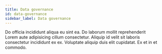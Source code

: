```yaml
---
title: Data governance
id: data-governance
sidebar_label: Data governance
---
```


<!-- @part src="parts/data-governance/h1-data-governance-description.md" -->

Do officia incididunt aliqua eu sint ea. Do laborum mollit reprehenderit Lorem aute adipisicing cillum consectetur. Aliquip id velit sit laboris consectetur incididunt ex ex. Voluptate aliquip duis elit cupidatat. Ex et in et commodo.
<!-- @/part -->

<!-- @part src="parts/data-governance/h1-data-governance-body.md" -->
<!-- Your content goes here, replacing this comment -->
<!-- @/part -->

